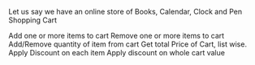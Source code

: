 Let us say we have an online store of Books, Calendar, Clock and Pen Shopping Cart

Add one or more items to cart
Remove one or more items to cart
Add/Remove quantity of item from cart
Get total Price of Cart, list wise.
Apply Discount on each item
Apply discount on whole cart value